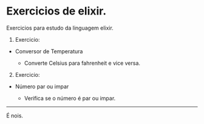 # Exercicios de elixir.

Exercicios para estudo da linguagem elixir.

1. Exercicio: 

* Conversor de Temperatura
  
  - Converte Celsius para fahrenheit e vice versa.

2. Exercicio:

* Número par ou impar

  - Verifica se o número é par ou impar.


---

É nois.

